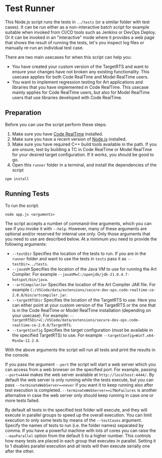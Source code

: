 # Test Runner
This Node.js script runs the tests in `../tests` (or a similar folder with test cases). 
It can be run either as a non-interactive batch script for example suitable when invoked from CI/CD tools such as Jenkins or DevOps Deploy. 
Or it can be invoked in an "interactive" mode where it provides a web page that shows the result of running the tests, let's you inspect log files or manually re-run an individual test case.

There are two main usecases for when this script can help you:
* You have created your custom version of the TargetRTS and want to ensure your changes have not broken any existing functionality. This usecase applies for both Code RealTime and Model RealTime users.
* You want to implement regression testing for Art applications and libraries that you have implemented in Code RealTime. This usecase mainly applies for Code RealTime users, but also for Model RealTime users that use libraries developed with Code RealTime.

## Preparation
Before you can use the script perform these steps:
1. Make sure you have [Code RealTime](https://secure-dev-ops.github.io/code-realtime) installed.
2. Make sure you have a recent version of [Node.js](https://nodejs.org/en/download) installed.
3. Make sure you have required C++ build tools available in the path. If you are unsure, test by building a TC in Code RealTime or Model RealTime for your desired target configuration. If it works, you should be good to go.
4. Open this `runner` folder in a terminal, and install the dependencies of the script

```shell
npm install
```

## Running Tests
To run the script:

```shell
node app.js <arguments>
```

The script accepts a number of command-line arguments, which you can see if you invoke it with `--help`. However, many of these arguments are optional and/or reserved for internal use only. Only those arguments that you need to use are described below. At a minimum you need to provide the following arguments:

* `--testDir` Specifies the location of the tests to run. If you are in the `runner` folder and want to use the tests in `tests` pass it as `--testDir=../tests`.
* `--javaVM` Specifies the location of the Java VM to use for running the Art Compiler. For example `--javaVM=C:/openjdk/jdk-21.0.4.7-hotspot/bin/java`.
* `--artCompilerJar` Specifies the location of the Art Compiler JAR file. For example `C:/VSCode/data/extensions/secure-dev-ops.code-realtime-ce-2.0.8/bin/artcompiler.jar`.
* `--targetRTSDir` Specifies the location of the TargetRTS to use. Here you can either point at your custom version of the TargetRTS or the one that is in the Code RealTime or Model RealTime installation (depending on your usecase). For example: `--targetRTSDir=C:/VSCode/data/extensions/secure-dev-ops.code-realtime-ce-2.0.8/TargetRTS`.
* `--targetConfig` Specifies the target configuration (must be available in the specified TargetRTS) to use. For example `--targetConfig=WinT.x64-MinGw-12.2.0`.

With the above arguments the script will run all tests and print the results in the console.

If you pass the argument `--port` the script will start a web server which you can access from a web browser on the specified port. For example, passing `--port=4444` makes the web server available at `http://localhost:4444/`.
By default the web server is only running while the tests execute, but you can pass `--terminateWebServer==never` if you want it to keep running also after test execution is completed. `--terminateWebServer==ifNoFailures` is another alternative in case the web server only should keep running in case one or more tests failed.

By default all tests in the specified test folder will execute, and they will execute in parallel groups to speed up the overall execution. You can limit execution to only some tests by means of the `--testCases` argument. Specify the names of tests to run (i.e. the folder names) separated by comma. If you have a powerful machine with lots of cores you can raise the `--maxParallel` option from the default 5 to a higher number. This controls how many tests are placed in each group that executes in parallel. Setting it to 1 disables parallel execution and all tests will then execute serially one after the other.

